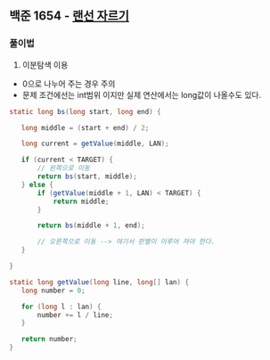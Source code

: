 ## 백준 1654 - [랜선 자르기](https://www.acmicpc.net/problem/1654)
 
 
 ### 풀이법
 
 1. 이분탐색 이용
 - 0으로 나누어 주는 경우 주의
 - 문제 조건에선는 int범위 이지만 실제 연산에서는 long값이 나올수도 있다.
 
 ```JAVA
static long bs(long start, long end) {

    long middle = (start + end) / 2;

    long current = getValue(middle, LAN);

    if (current < TARGET) {
        // 왼쪽으로 이동
        return bs(start, middle);
    } else {
        if (getValue(middle + 1, LAN) < TARGET) {
            return middle;
        }

        return bs(middle + 1, end);

        // 오른쪽으로 이동 --> 여기서 판별이 이루어 져야 한다.
    }

}

static long getValue(long line, long[] lan) {
    long number = 0;

    for (long l : lan) {
        number += l / line;
    }

    return number;
}
```
